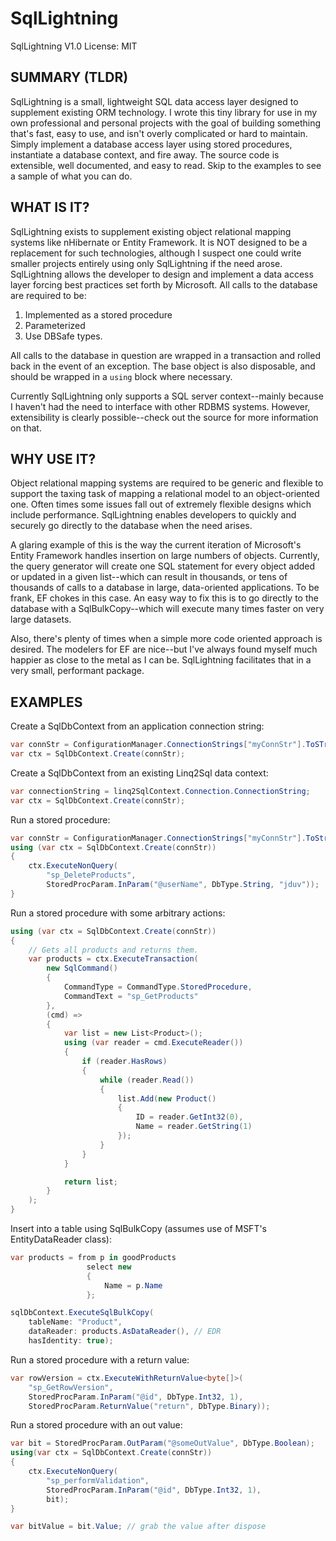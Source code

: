 SqlLightning
============

SqlLightning V1.0
License: MIT

SUMMARY (TLDR)
--------------

SqlLightning is a small, lightweight SQL data access layer designed to 
supplement existing ORM technology. I wrote this tiny library for use in my own 
professional and personal projects with the goal of building something that's 
fast, easy to use, and isn't overly complicated or hard to maintain. Simply
implement a database access layer using stored procedures, instantiate a
database context, and fire away. The source code is extensible, well documented,
and easy to read. Skip to the examples to see a sample of what you can do.

WHAT IS IT?
-----------

SqlLightning exists to supplement existing object relational mapping systems 
like nHibernate or Entity Framework. It is NOT designed to be a replacement for 
such technologies, although I suspect one could write smaller projects entirely 
using only SqlLightning if the need arose. SqlLightning allows the developer to 
design and implement a data access layer forcing best practices set forth by 
Microsoft. All calls to the database are required to be:

1. Implemented as a stored procedure
2. Parameterized
3. Use DBSafe types.

All calls to the database in question are wrapped in a transaction and rolled
back in the event of an exception. The base object is also disposable, and 
should be wrapped in a ```using``` block where necessary.

Currently SqlLightning only supports a SQL server context--mainly because I
haven't had the need to interface with other RDBMS systems. However,
extensibility is clearly possible--check out the source for more information on
that.

WHY USE IT?
-----------

Object relational mapping systems are required to be generic and flexible to 
support the taxing task of mapping a relational model to an object-oriented one.
Often times some issues fall out of extremely flexible designs which include
performance. SqlLightning enables developers to quickly and securely go 
directly to the database when the need arises.

A glaring example of this is the way the current iteration of Microsoft's 
Entity Framework handles insertion on large numbers of objects. Currently,
the query generator will create one SQL statement for every object added
or updated in a given list--which can result in thousands, or tens of thousands
of calls to a database in large, data-oriented applications. To be frank, EF
chokes in this case. An easy way to fix this is to go directly to the database 
with a SqlBulkCopy--which will execute many times faster on very large 
datasets.

Also, there's plenty of times when a simple more code oriented approach is
desired. The modelers for EF are nice--but I've always found myself much
happier as close to the metal as I can be. SqlLightning facilitates that in a
very small, performant package.

EXAMPLES
--------

Create a SqlDbContext from an application connection string:

```c#
var connStr = ConfigurationManager.ConnectionStrings["myConnStr"].ToSTring();
var ctx = SqlDbContext.Create(connStr);
```

Create a SqlDbContext from an existing Linq2Sql data context:

```c#
var connectionString = linq2SqlContext.Connection.ConnectionString;
var ctx = SqlDbContext.Create(connStr);
```

Run a stored procedure:

```c#
var connStr = ConfigurationManager.ConnectionStrings["myConnStr"].ToString();
using (var ctx = SqlDbContext.Create(connStr))
{
    ctx.ExecuteNonQuery(
        "sp_DeleteProducts",
        StoredProcParam.InParam("@userName", DbType.String, "jduv"));
}
```

Run a stored procedure with some arbitrary actions:

```c#
using (var ctx = SqlDbContext.Create(connStr))
{
    // Gets all products and returns them.
    var products = ctx.ExecuteTransaction(
        new SqlCommand()
        {
            CommandType = CommandType.StoredProcedure,
            CommandText = "sp_GetProducts"
        },
        (cmd) =>
        {
            var list = new List<Product>();
            using (var reader = cmd.ExecuteReader())
            {
                if (reader.HasRows)
                {
                    while (reader.Read())
                    {
                        list.Add(new Product()
                        {
                            ID = reader.GetInt32(0),
                            Name = reader.GetString(1)
                        });
                    }
                }
            }

            return list;
        }
    );
}
```

Insert into a table using SqlBulkCopy (assumes use of MSFT's EntityDataReader class):

```c#
var products = from p in goodProducts
                 select new
                 {
                     Name = p.Name
                 };

sqlDbContext.ExecuteSqlBulkCopy(
	tableName: "Product", 
	dataReader: products.AsDataReader(), // EDR
	hasIdentity: true);
```

Run a stored procedure with a return value:

```c#
var rowVersion = ctx.ExecuteWithReturnValue<byte[]>(
    "sp_GetRowVersion",
    StoredProcParam.InParam("@id", DbType.Int32, 1),
    StoredProcParam.ReturnValue("return", DbType.Binary));
```

Run a stored procedure with an out value:

```c#
var bit = StoredProcParam.OutParam("@someOutValue", DbType.Boolean);
using(var ctx = SqlDbContext.Create(connStr))
{
    ctx.ExecuteNonQuery(
        "sp_performValidation",
        StoredProcParam.InParam("@id", DbType.Int32, 1),
        bit);
}

var bitValue = bit.Value; // grab the value after dispose
```